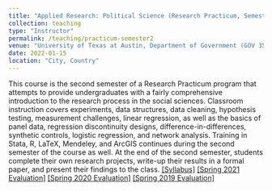 ```yaml
---
title: "Applied Research: Political Science (Research Practicum, Semester 2)"
collection: teaching
type: "Instructor"
permalink: /teaching/practicum-semester2
venue: "University of Texas at Austin, Department of Government (GOV 355D)"
date: 2022-01-15
location: "City, Country"
---
```


This course is the second semester of a Research Practicum program that attempts to provide undergraduates with a fairly comprehensive introduction to the research process in the social sciences. Classroom instruction covers experiments, data structures, data cleaning, hypothesis testing, measurement challenges, linear regression, as well as the basics of panel data, regression discontinuity designs, difference-in-differences, synthetic controls, logistic regression, and network analysis. Training in Stata, R, LaTeX, Mendeley, and ArcGIS continues during the second semester of the course as well. At the end of the second semester, students complete their own research projects, write-up their results in a formal paper, and present their findings to the class. [[Syllabus]](/files/Denly_Syllabus_Practicum_Sem2.pdf) [[Spring 2021 Evaluation]](/files/Spring_2021_Practicum_Eval.pdf) [[Spring 2020 Evaluation]](/files/Spring_2020_Practicum_Eval.pdf)  [[Spring 2019 Evaluation]](/files/Spring_2019_Practicum_Eval.pdf)
